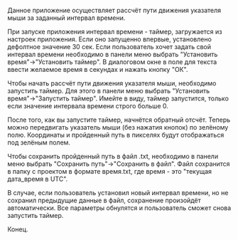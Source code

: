 Данное приложение осуществляет рассчёт пути движения указателя мыши за заданный интервал времени.

При запуске приложения интервал времени - таймер, загружается из настроек приложения. Если оно запущенно впервые, установлено дефолтное значение 30 сек.
Если пользователь хочет задать свой интервал времени необходимо в панели меню выбрать "Установить время"->"Установить таймер".
В диалоговом окне в поле для текста ввести желаемое время в секундах и нажать кнопку "ОК".

Чтобы начать рассчёт пути движения указателя мыши, необходимо запустить таймер. 
Для этого в панели меню выбрать "Установить время"->"Запустить таймер".
Имейте в виду, таймер запустится, только если значение интервала времени строго больше 0.

После того, как вы запустите таймер, начнётся обратный отсчёт.
Теперь можно передвигать указатель мыши (без нажатия кнопок) по зелёному полю.
Координаты и пройденный путь в пикселях будут отображаться под зелёным полем.

Чтобы сохранить пройденный путь в файл .txt, необходимо в панели меню выбрать "Сохранить путь"->"Сохранить в файл".
Файл сохранится в папку с проектом в формате время.txt, где время - это "текущая дата_время в UTC".

В случае, если пользователь установил новый интервал времени, но не сохранил предыдущие данные в файл, сохранение произойдёт автоматически. 
Все параметры обнулятся и пользователь сможет снова запустить таймер.

Конец.
